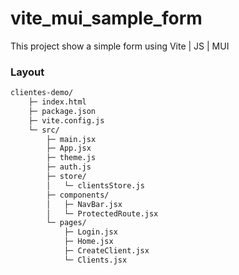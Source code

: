 # vite_mui_sample_form
This project show a simple form using Vite | JS | MUI


### Layout
```bash
clientes-demo/
    ├─ index.html
    ├─ package.json
    ├─ vite.config.js
    └─ src/
        ├─ main.jsx
        ├─ App.jsx
        ├─ theme.js
        ├─ auth.js
        ├─ store/
        │   └─ clientsStore.js
        ├─ components/
        │   ├─ NavBar.jsx
        │   └─ ProtectedRoute.jsx
        └─ pages/
            ├─ Login.jsx
            ├─ Home.jsx
            ├─ CreateClient.jsx
            └─ Clients.jsx
```